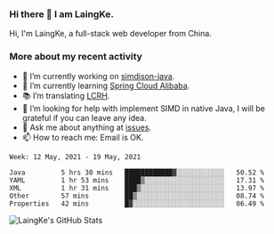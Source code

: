 ### Hi there 👋 I am LaingKe.

Hi, I'm LaingKe, a full-stack web developer from China.

### More about my recent activity

- 🔭 I’m currently working on [simdjson-java](https://github.com/laingke/simdjson-java).
- 🌱 I’m currently learning [Spring Cloud Alibaba](https://github.com/alibaba/spring-cloud-alibaba).
- :books: I’m translating [LCRH](https://github.com/LCTT/LCRH).
- 🤔 I’m looking for help with implement SIMD in native Java, I will be grateful if you can leave any idea.
- 💬 Ask me about anything at [issues](https://github.com/laingke/laingke/issues).
- 📫 How to reach me: Email is OK.

<!--START_SECTION:waka-->
```text
Week: 12 May, 2021 - 19 May, 2021

Java         5 hrs 30 mins   ████████████▓░░░░░░░░░░░░   50.52 % 
YAML         1 hr 53 mins    ████▒░░░░░░░░░░░░░░░░░░░░   17.31 % 
XML          1 hr 31 mins    ███▒░░░░░░░░░░░░░░░░░░░░░   13.97 % 
Other        57 mins         ██▒░░░░░░░░░░░░░░░░░░░░░░   08.74 % 
Properties   42 mins         █▓░░░░░░░░░░░░░░░░░░░░░░░   06.49 % 
```
<!--END_SECTION:waka-->

![LaingKe's GitHub Stats](https://github-readme-stats.vercel.app/api?username=laingke&show_icons=true&theme=nightowl&count_private=true)

